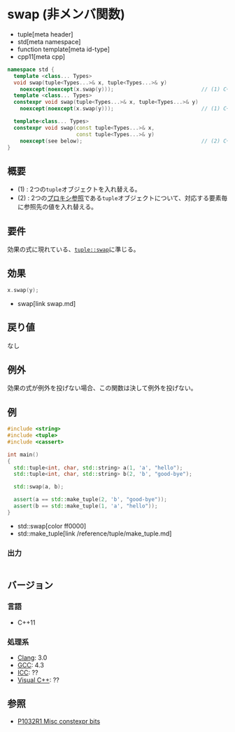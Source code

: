 # swap (非メンバ関数)
* tuple[meta header]
* std[meta namespace]
* function template[meta id-type]
* cpp11[meta cpp]

```cpp
namespace std {
  template <class... Types>
  void swap(tuple<Types...>& x, tuple<Types...>& y)
    noexcept(noexcept(x.swap(y)));                            // (1) C++11
  template <class... Types>
  constexpr void swap(tuple<Types...>& x, tuple<Types...>& y)
    noexcept(noexcept(x.swap(y)));                            // (1) C++20

  template<class... Types>
  constexpr void swap(const tuple<Types...>& x, 
                      const tuple<Types...>& y) 
    noexcept(see below);                                      // (2) C++23
}
```

## 概要
- (1) : 2つの`tuple`オブジェクトを入れ替える。
- (2) : 2つの[プロキシ参照](/reference/iterator/indirectly_writable.md)である`tuple`オブジェクトについて、対応する要素毎に参照先の値を入れ替える。


## 要件
効果の式に現れている、[`tuple::swap`](swap.md)に準じる。


## 効果
```cpp
x.swap(y);
```
* swap[link swap.md]


## 戻り値
なし


## 例外
効果の式が例外を投げない場合、この関数は決して例外を投げない。


## 例
```cpp example
#include <string>
#include <tuple>
#include <cassert>

int main()
{
  std::tuple<int, char, std::string> a(1, 'a', "hello");
  std::tuple<int, char, std::string> b(2, 'b', "good-bye");

  std::swap(a, b);

  assert(a == std::make_tuple(2, 'b', "good-bye"));
  assert(b == std::make_tuple(1, 'a', "hello"));
}
```
* std::swap[color ff0000]
* std::make_tuple[link /reference/tuple/make_tuple.md]

### 出力
```
```

## バージョン
### 言語
- C++11

### 処理系
- [Clang](/implementation.md#clang): 3.0
- [GCC](/implementation.md#gcc): 4.3
- [ICC](/implementation.md#icc): ??
- [Visual C++](/implementation.md#visual_cpp): ??


## 参照
- [P1032R1 Misc constexpr bits](http://www.open-std.org/jtc1/sc22/wg21/docs/papers/2018/p1032r1.html)
